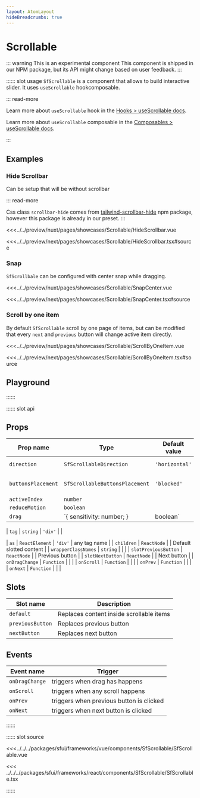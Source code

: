 ```yaml
---
layout: AtomLayout
hideBreadcrumbs: true
---
```

# Scrollable

::: warning This is an experimental component
This component is shipped in our NPM package, but its API might change based on user feedback.
:::

:::::: slot usage
`SfScrollable` is a component that allows to build interactive slider. It uses `useScrollable` <!-- react -->hook<!-- end react --><!-- vue -->composable<!-- end vue -->.

::: read-more
<!-- react -->
Learn more about `useScrollable` hook in the [Hooks > useScrollable docs](/react/hooks/useScrollable.html).
<!-- end react -->
<!-- vue -->
Learn more about `useScrollable` composable in the [Composables > useScrollable docs](/vue/hooks/useScrollable.html).
<!-- end vue -->
:::

## Examples

### Hide Scrollbar

Can be setup that will be without scrollbar

::: read-more
<!-- react -->
Css class `scrollbar-hide` comes from [tailwind-scrollbar-hide](https://www.npmjs.com/package/tailwind-scrollbar-hide) npm package, however this package is already in our preset.
:::

<Showcase showcase-name="Scrollable/HideScrollbar" style="min-height:240px">

<!-- vue -->
<<<../../preview/nuxt/pages/showcases/Scrollable/HideScrollbar.vue
<!-- end vue -->
<!-- react -->
<<<../../preview/next/pages/showcases/Scrollable/HideScrollbar.tsx#source
<!-- end react -->

</Showcase>

### Snap

`SfScrollbale` can be configured with center snap while dragging.

<Showcase showcase-name="Scrollable/SnapCenter" style="min-height:260px">

<!-- vue -->
<<<../../preview/nuxt/pages/showcases/Scrollable/SnapCenter.vue
<!-- end vue -->
<!-- react -->
<<<../../preview/next/pages/showcases/Scrollable/SnapCenter.tsx#source
<!-- end react -->

</Showcase>

### Scroll by one item

By default `SfScrollable` scroll by one page of items, but can be modified that every `next` and `previous` button will change active item directly.

<Showcase showcase-name="Scrollable/ScrollByOneItem" style="min-height:260px">

<!-- vue -->
<<<../../preview/nuxt/pages/showcases/Scrollable/ScrollByOneItem.vue
<!-- end vue -->
<!-- react -->
<<<../../preview/next/pages/showcases/Scrollable/ScrollByOneItem.tsx#source
<!-- end react -->

</Showcase>

## Playground

<Generate style="height: 500px" />
::::::

:::::: slot api

## Props

| Prop name | Type      | Default value | Possible values   |
|-----------|-----------|---------------|-------------------|
| `direction` | `SfScrollableDirection`  | `'horizontal'`        | `'horizontal'`, `'vertical'`      |
| `buttonsPlacement` | `SfScrollableButtonsPlacement`  | `'blocked'` | `'blocked'`, `'floating'`, `'none'`      |
| `activeIndex` | `number`  |  |       |
| `reduceMotion` | `boolean`  |  |       |
| `drag` | `{ sensitivity: number; } | boolean`  |  |       |
<!-- vue -->
| `tag`       | `string`              | `'div'`        |                                    |
<!-- end vue -->
<!-- react -->
| `as`         | `ReactElement`       | `'div'`        | any tag name                       |
| `children`   | `ReactNode`          |               | Default slotted content            |
| `wrapperClassNames`   | `string`      |               |    |
| `slotPreviousButton` | `ReactNode`          |               | Previous button         |
| `slotNextButton` | `ReactNode`          |               | Next button         |
| `onDragChange`           | `Function` |    |  |
| `onScroll`           | `Function` |   |  |
| `onPrev`           | `Function` |    |  |
| `onNext`           | `Function` |    |  |

## Slots

| Slot name | Description                  |
| --------- | ---------------------------- |
| `default`   | Replaces content inside scrollable items |
| `previousButton`   | Replaces previous button |
| `nextButton`   | Replaces next button |

## Events

| Event name        | Trigger                       |
| ----------------- | ----------------------------- |
| `onDragChange` | triggers when drag has happens |
| `onScroll` | triggers when any scroll happens |
| `onPrev` | triggers when previous button is clicked |
| `onNext` | triggers when next button is clicked |

<!-- end vue -->
::::::

:::::: slot source
<SourceCode>
<!-- vue -->
<<<../../../packages/sfui/frameworks/vue/components/SfScrollable/SfScrollable.vue
<!-- end vue -->
<!-- react -->
<<< ../../../packages/sfui/frameworks/react/components/SfScrollable/SfScrollable.tsx
<!-- end react -->
</SourceCode>
::::::
